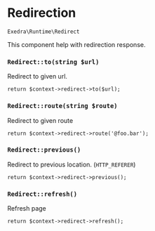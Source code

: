 # Redirection
```Exedra\Runtime\Redirect```

This component help with redirection response.

### `Redirect::to(string $url)`

Redirect to given url.
```
return $context->redirect->to($url);
```

### `Redirect::route(string $route)`

Redirect to given route
```
return $context->redirect->route('@foo.bar');
```

### `Redirect::previous()`

Redirect to previous location. (`HTTP_REFERER`)
```
return $context->redirect->previous();
```

### `Redirect::refresh()`

Refresh page
```
return $context->redirect->refresh();
```